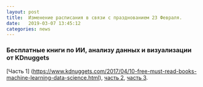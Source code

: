 ```yaml
---
layout: post
title:  Изменение расписания в связи с празднованием 23 Февраля.
date:   2019-03-07 13:45:12
categories: news
---
```

### Бесплатные книги по ИИ, анализу данных и визуализации от KDnuggets

[Часть 1] (https://www.kdnuggets.com/2017/04/10-free-must-read-books-machine-learning-data-science.html), [часть 2](https://www.kdnuggets.com/2018/05/10-more-free-must-read-books-for-machine-learning-and-data-science.html), [часть 3](https://www.kdnuggets.com/2019/03/another-10-free-must-read-books-for-machine-learning-and-data-science.html).

